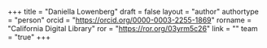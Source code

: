 +++ 
title = "Daniella Lowenberg" 
draft = false
layout = "author"
authortype = "person"
orcid =  "https://orcid.org/0000-0003-2255-1869"
rorname = "California Digital Library"
ror = "https://ror.org/03yrm5c26"
link = ""
team = "true"
+++ 


